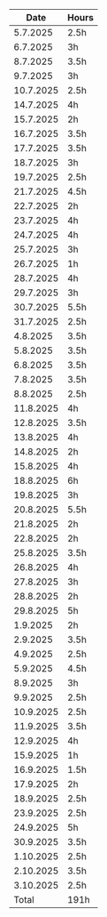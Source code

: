 |   Date  | Hours |
|---------|-------|
| 5.7.2025|   2.5h|
| 6.7.2025|     3h|
| 8.7.2025|   3.5h|
| 9.7.2025|     3h|
|10.7.2025|   2.5h|
|14.7.2025|     4h|
|15.7.2025|     2h|
|16.7.2025|   3.5h|
|17.7.2025|   3.5h|
|18.7.2025|     3h|
|19.7.2025|   2.5h|
|21.7.2025|   4.5h|
|22.7.2025|     2h|
|23.7.2025|     4h|
|24.7.2025|     4h|
|25.7.2025|     3h|
|26.7.2025|     1h|
|28.7.2025|     4h|
|29.7.2025|     3h|
|30.7.2025|   5.5h|
|31.7.2025|   2.5h|
| 4.8.2025|   3.5h|
| 5.8.2025|   3.5h|
| 6.8.2025|   3.5h|
| 7.8.2025|   3.5h|
| 8.8.2025|   2.5h|
|11.8.2025|     4h|
|12.8.2025|   3.5h|
|13.8.2025|     4h|
|14.8.2025|     2h|
|15.8.2025|     4h|
|18.8.2025|     6h|
|19.8.2025|     3h|
|20.8.2025|   5.5h|
|21.8.2025|     2h|
|22.8.2025|     2h|
|25.8.2025|   3.5h|
|26.8.2025|     4h|
|27.8.2025|     3h|
|28.8.2025|     2h|
|29.8.2025|     5h|
| 1.9.2025|     2h|
| 2.9.2025|   3.5h|
| 4.9.2025|   2.5h|
| 5.9.2025|   4.5h|
| 8.9.2025|     3h|
| 9.9.2025|   2.5h|
|10.9.2025|   2.5h|
|11.9.2025|   3.5h|
|12.9.2025|     4h|
|15.9.2025|     1h|
|16.9.2025|   1.5h|
|17.9.2025|     2h|
|18.9.2025|   2.5h|
|23.9.2025|   2.5h|
|24.9.2025|     5h|
|30.9.2025|   3.5h|
|1.10.2025|   2.5h|
|2.10.2025|   3.5h|
|3.10.2025|   2.5h|
|    Total|   191h|